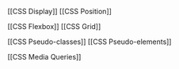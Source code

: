 
[[CSS Display]]
[[CSS Position]]

[[CSS Flexbox]]
[[CSS Grid]]

[[CSS Pseudo-classes]]
[[CSS Pseudo-elements]]

[[CSS Media Queries]]